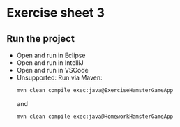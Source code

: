 # Exercise sheet 3

## Run the project
- Open and run in Eclipse
- Open and run in IntelliJ
- Open and run in VSCode
- Unsupported: Run via Maven:
  ```sh
  mvn clean compile exec:java@ExerciseHamsterGameApp
  ```
  and
  ```sh
  mvn clean compile exec:java@HomeworkHamsterGameApp
  ```